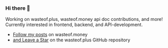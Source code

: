 ### Hi there 👋
Working on wasteof.plus, wasteof.money api doc contributions, and more! Currently interested in frontend, backend, and API-development.

- [Follow my posts](https://wasteof.money/imadeanaccount) on wasteof.money
- [and Leave a Star](https://wasteof.money/wasteofplus/wasteof.plus) on the wasteof.plus GitHub repository
